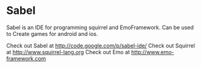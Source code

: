 Sabel
=====

Sabel is an IDE for programming squirrel and EmoFramework.
Can be used to Create games for android and ios.

Check out Sabel at http://code.google.com/p/sabel-ide/
Check out Squirrel at http://www.squirrel-lang.org
Check out Emo at http://www.emo-framework.com